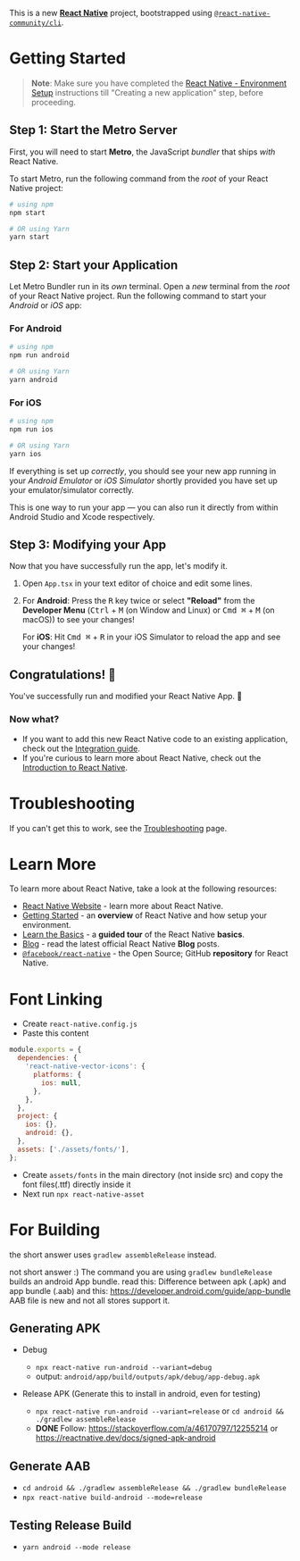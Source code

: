 This is a new [**React Native**](https://reactnative.dev) project, bootstrapped using [`@react-native-community/cli`](https://github.com/react-native-community/cli).

# Getting Started

> **Note**: Make sure you have completed the [React Native - Environment Setup](https://reactnative.dev/docs/environment-setup) instructions till "Creating a new application" step, before proceeding.

## Step 1: Start the Metro Server

First, you will need to start **Metro**, the JavaScript _bundler_ that ships _with_ React Native.

To start Metro, run the following command from the _root_ of your React Native project:

```bash
# using npm
npm start

# OR using Yarn
yarn start
```

## Step 2: Start your Application

Let Metro Bundler run in its _own_ terminal. Open a _new_ terminal from the _root_ of your React Native project. Run the following command to start your _Android_ or _iOS_ app:

### For Android

```bash
# using npm
npm run android

# OR using Yarn
yarn android
```

### For iOS

```bash
# using npm
npm run ios

# OR using Yarn
yarn ios
```

If everything is set up _correctly_, you should see your new app running in your _Android Emulator_ or _iOS Simulator_ shortly provided you have set up your emulator/simulator correctly.

This is one way to run your app — you can also run it directly from within Android Studio and Xcode respectively.

## Step 3: Modifying your App

Now that you have successfully run the app, let's modify it.

1. Open `App.tsx` in your text editor of choice and edit some lines.
2. For **Android**: Press the <kbd>R</kbd> key twice or select **"Reload"** from the **Developer Menu** (<kbd>Ctrl</kbd> + <kbd>M</kbd> (on Window and Linux) or <kbd>Cmd ⌘</kbd> + <kbd>M</kbd> (on macOS)) to see your changes!

   For **iOS**: Hit <kbd>Cmd ⌘</kbd> + <kbd>R</kbd> in your iOS Simulator to reload the app and see your changes!

## Congratulations! :tada:

You've successfully run and modified your React Native App. :partying_face:

### Now what?

- If you want to add this new React Native code to an existing application, check out the [Integration guide](https://reactnative.dev/docs/integration-with-existing-apps).
- If you're curious to learn more about React Native, check out the [Introduction to React Native](https://reactnative.dev/docs/getting-started).

# Troubleshooting

If you can't get this to work, see the [Troubleshooting](https://reactnative.dev/docs/troubleshooting) page.

# Learn More

To learn more about React Native, take a look at the following resources:

- [React Native Website](https://reactnative.dev) - learn more about React Native.
- [Getting Started](https://reactnative.dev/docs/environment-setup) - an **overview** of React Native and how setup your environment.
- [Learn the Basics](https://reactnative.dev/docs/getting-started) - a **guided tour** of the React Native **basics**.
- [Blog](https://reactnative.dev/blog) - read the latest official React Native **Blog** posts.
- [`@facebook/react-native`](https://github.com/facebook/react-native) - the Open Source; GitHub **repository** for React Native.

# Font Linking

- Create `react-native.config.js`
- Paste this content

```js
module.exports = {
  dependencies: {
    'react-native-vector-icons': {
      platforms: {
        ios: null,
      },
    },
  },
  project: {
    ios: {},
    android: {},
  },
  assets: ['./assets/fonts/'],
};
```

- Create `assets/fonts` in the main directory (not inside src) and copy the font files(.ttf) directly inside it
- Next run `npx react-native-asset`

# For Building

the short answer uses `gradlew assembleRelease` instead.

not short answer :) The command you are using `gradlew bundleRelease` builds an android App bundle. read this: Difference between apk (.apk) and app bundle (.aab) and this: https://developer.android.com/guide/app-bundle AAB file is new and not all stores support it.

## Generating APK

- Debug

  - `npx react-native run-android --variant=debug`
  - output: `android/app/build/outputs/apk/debug/app-debug.apk`

- Release APK (Generate this to install in android, even for testing)
  - `npx react-native run-android --variant=release` or `cd android && ./gradlew assembleRelease`
  - **DONE** Follow: https://stackoverflow.com/a/46170797/12255214 or https://reactnative.dev/docs/signed-apk-android

## Generate AAB

- `cd android && ./gradlew assembleRelease && ./gradlew bundleRelease`
- `npx react-native build-android --mode=release`

## Testing Release Build

- `yarn android --mode release`

